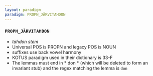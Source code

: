 ```yaml
---
layout: paradigm
paradigm: PROPN_JÄRVITAHDON
---
```

### ` PROPN_JÄRVITAHDON `

* _tahdon stem_
* Universal POS is PROPN and legacy POS is NOUN
* suffixes use back vowel harmony
* KOTUS paradigm used in their dictionary is 33-F
* The lemmas must end in * don * (which will be deleted to form an invariant stub) and the regex matching the lemma is ` don `
